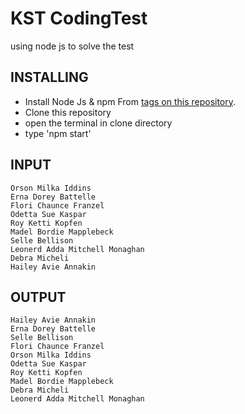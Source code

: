 # KST CodingTest
using node js to solve the test

## INSTALLING

* Install Node Js & npm From [tags on this repository](https://nodejs.org/en/).
* Clone this repository
* open the terminal in clone directory
* type 'npm start'


## INPUT                                      
```
Orson Milka Iddins
Erna Dorey Battelle
Flori Chaunce Franzel
Odetta Sue Kaspar
Roy Ketti Kopfen
Madel Bordie Mapplebeck
Selle Bellison
Leonerd Adda Mitchell Monaghan
Debra Micheli
Hailey Avie Annakin
```
## OUTPUT
```
Hailey Avie Annakin
Erna Dorey Battelle
Selle Bellison
Flori Chaunce Franzel
Orson Milka Iddins
Odetta Sue Kaspar
Roy Ketti Kopfen
Madel Bordie Mapplebeck
Debra Micheli
Leonerd Adda Mitchell Monaghan
```
